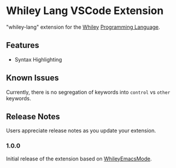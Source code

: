 # Whiley Lang VSCode Extension

"whiley-lang" extension for the [Whiley](http://whiley.org/) [Programming Language](https://github.com/Whiley).


## Features
- Syntax Highlighting

<!-- ## Requirements -->

<!-- If you have any requirements or dependencies, add a section describing those and how to install and configure them. -->

<!-- ## Extension Settings

Include if your extension adds any VS Code settings through the `contributes.configuration` extension point.

For example:

This extension contributes the following settings:

* `myExtension.enable`: enable/disable this extension
* `myExtension.thing`: set to `blah` to do something -->

## Known Issues

Currently, there is no segregation of keywords into `control` vs `other` keywords.

## Release Notes

Users appreciate release notes as you update your extension.

### 1.0.0

Initial release of the extension based on [WhileyEmacsMode](https://github.com/Whiley/WhileyEmacsMode).

<!-- ### 1.0.1

Fixed issue #.

### 1.1.0

Added features X, Y, and Z. -->
